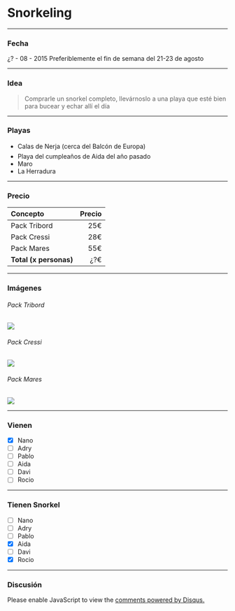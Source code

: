 # Snorkeling

*****

### Fecha

¿? - 08 - 2015
Preferiblemente el fin de semana del 21-23 de agosto

*****

### Idea

> Comprarle un snorkel completo, llevárnoslo a una playa que esté bien para bucear y echar allí el día

*****

### Playas

- Calas de Nerja (cerca del Balcón de Europa)
- Playa del cumpleaños de Aida del año pasado
- Maro
- La Herradura

*****

### Precio

| Concepto               | Precio |
|:-----------------------|-------:|
| Pack Tribord           | 25€    |
| Pack Cressi            | 28€    |
| Pack Mares             | 55€    |
| **Total (x personas)** | ¿?€    |

*****

### Imágenes

###### Pack Tribord
![](http://i.imgur.com/yljZIR3.jpg)

###### Pack Cressi
![](http://i.imgur.com/ss9TqFQ.jpg)

###### Pack Mares
![](http://i.imgur.com/oOFlXsZ.jpg)

*****

### Vienen

- [x] Nano
- [ ] Adry
- [ ] Pablo
- [ ] Aida
- [ ] Davi
- [ ] Rocio

*****

### Tienen Snorkel

- [ ] Nano
- [ ] Adry
- [ ] Pablo
- [x] Aida
- [ ] Davi
- [x] Rocio

*****

### Discusión

<div id="disqus_thread"></div>
<script type="text/javascript">
    var disqus_shortname = 'neko250';
    
    (function() {
        var dsq = document.createElement('script'); dsq.type = 'text/javascript'; dsq.async = true;
        dsq.src = '//' + disqus_shortname + '.disqus.com/embed.js';
        (document.getElementsByTagName('head')[0] || document.getElementsByTagName('body')[0]).appendChild(dsq);
    })();
</script>
<noscript>Please enable JavaScript to view the <a href="https://disqus.com/?ref_noscript" rel="nofollow">comments powered by Disqus.</a></noscript>
